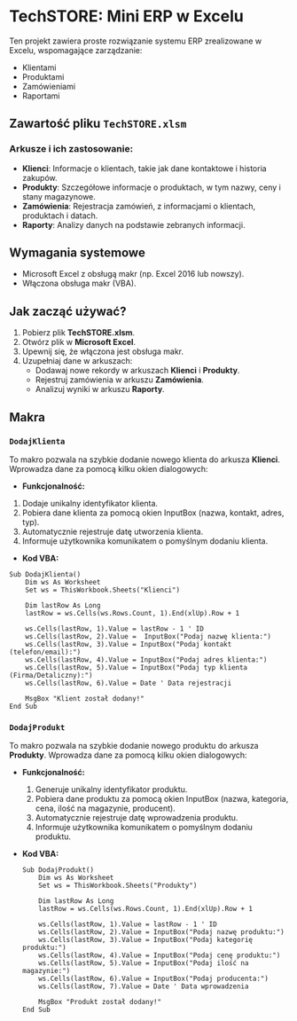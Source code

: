 # TechSTORE: Mini ERP w Excelu

Ten projekt zawiera proste rozwiązanie systemu ERP zrealizowane w Excelu, wspomagające zarządzanie:
- Klientami
- Produktami
- Zamówieniami
- Raportami

## Zawartość pliku `TechSTORE.xlsm`

### Arkusze i ich zastosowanie:
- **Klienci**: Informacje o klientach, takie jak dane kontaktowe i historia zakupów.
- **Produkty**: Szczegółowe informacje o produktach, w tym nazwy, ceny i stany magazynowe.
- **Zamówienia**: Rejestracja zamówień, z informacjami o klientach, produktach i datach.
- **Raporty**: Analizy danych na podstawie zebranych informacji.

## Wymagania systemowe

- Microsoft Excel z obsługą makr (np. Excel 2016 lub nowszy).
- Włączona obsługa makr (VBA).

## Jak zacząć używać?

1. Pobierz plik **TechSTORE.xlsm**.
2. Otwórz plik w **Microsoft Excel**.
3. Upewnij się, że włączona jest obsługa makr.
4. Uzupełniaj dane w arkuszach:
   - Dodawaj nowe rekordy w arkuszach **Klienci** i **Produkty**.
   - Rejestruj zamówienia w arkuszu **Zamówienia**.
   - Analizuj wyniki w arkuszu **Raporty**.

## Makra

### `DodajKlienta`
To makro pozwala na szybkie dodanie nowego klienta do arkusza **Klienci**. Wprowadza dane za pomocą kilku okien dialogowych:

- **Funkcjonalność:**
1. Dodaje unikalny identyfikator klienta.
2. Pobiera dane klienta za pomocą okien InputBox (nazwa, kontakt, adres, typ).
3. Automatycznie rejestruje datę utworzenia klienta.
4. Informuje użytkownika komunikatem o pomyślnym dodaniu klienta.

- **Kod VBA:**

```vba
Sub DodajKlienta()
    Dim ws As Worksheet
    Set ws = ThisWorkbook.Sheets("Klienci")
    
    Dim lastRow As Long
    lastRow = ws.Cells(ws.Rows.Count, 1).End(xlUp).Row + 1
    
    ws.Cells(lastRow, 1).Value = lastRow - 1 ' ID
    ws.Cells(lastRow, 2).Value =  InputBox("Podaj nazwę klienta:")
    ws.Cells(lastRow, 3).Value = InputBox("Podaj kontakt (telefon/email):")
    ws.Cells(lastRow, 4).Value = InputBox("Podaj adres klienta:")
    ws.Cells(lastRow, 5).Value = InputBox("Podaj typ klienta (Firma/Detaliczny):")
    ws.Cells(lastRow, 6).Value = Date ' Data rejestracji
    
    MsgBox "Klient został dodany!"
End Sub
```
### `DodajProdukt`
To makro pozwala na szybkie dodanie nowego produktu do arkusza **Produkty**. Wprowadza dane za pomocą kilku okien dialogowych:

- **Funkcjonalność:**
  1. Generuje unikalny identyfikator produktu.
  2. Pobiera dane produktu za pomocą okien InputBox (nazwa, kategoria, cena, ilość na magazynie, producent).
  3. Automatycznie rejestruje datę wprowadzenia produktu.
  4. Informuje użytkownika komunikatem o pomyślnym dodaniu produktu.

- **Kod VBA:**
  
  ```vba
  Sub DodajProdukt()
      Dim ws As Worksheet
      Set ws = ThisWorkbook.Sheets("Produkty")
      
      Dim lastRow As Long
      lastRow = ws.Cells(ws.Rows.Count, 1).End(xlUp).Row + 1
      
      ws.Cells(lastRow, 1).Value = lastRow - 1 ' ID
      ws.Cells(lastRow, 2).Value = InputBox("Podaj nazwę produktu:")
      ws.Cells(lastRow, 3).Value = InputBox("Podaj kategorię produktu:")
      ws.Cells(lastRow, 4).Value = InputBox("Podaj cenę produktu:")
      ws.Cells(lastRow, 5).Value = InputBox("Podaj ilość na magazynie:")
      ws.Cells(lastRow, 6).Value = InputBox("Podaj producenta:")
      ws.Cells(lastRow, 7).Value = Date ' Data wprowadzenia
      
      MsgBox "Produkt został dodany!"
  End Sub
```
